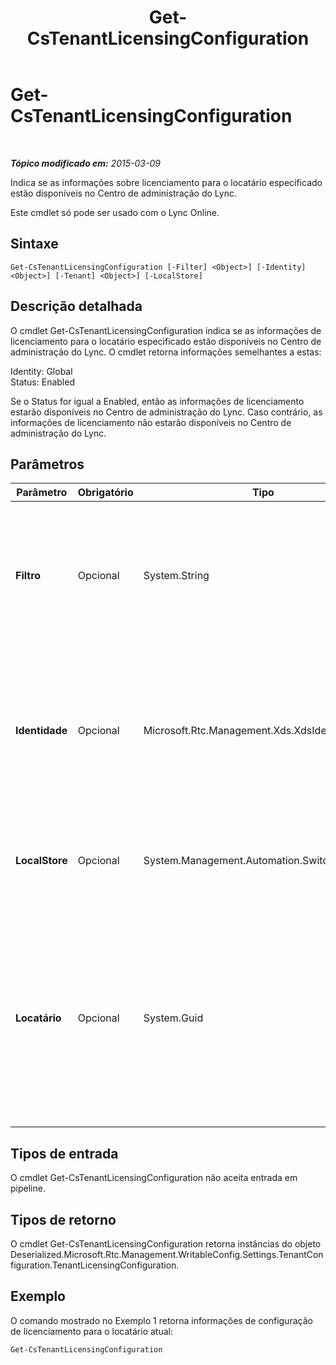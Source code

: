 ﻿---
title: Get-CsTenantLicensingConfiguration
TOCTitle: Get-CsTenantLicensingConfiguration
ms:assetid: 0df23143-f1aa-4850-b0f7-750422762925
ms:mtpsurl: https://technet.microsoft.com/pt-br/library/Dn362770(v=OCS.15)
ms:contentKeyID: 56270370
ms.date: 05/19/2016
mtps_version: v=OCS.15
ms.translationtype: HT
---

# Get-CsTenantLicensingConfiguration

 

_**Tópico modificado em:** 2015-03-09_

Indica se as informações sobre licenciamento para o locatário especificado estão disponíveis no Centro de administração do Lync.

Este cmdlet só pode ser usado com o Lync Online.

## Sintaxe

    Get-CsTenantLicensingConfiguration [-Filter] <Object>] [-Identity] <Object>] [-Tenant] <Object>] [-LocalStore]

## Descrição detalhada

O cmdlet Get-CsTenantLicensingConfiguration indica se as informações de licenciamento para o locatário especificado estão disponíveis no Centro de administração do Lync. O cmdlet retorna informações semelhantes a estas:

Identity: Global  
Status: Enabled

Se o Status for igual a Enabled, então as informações de licenciamento estarão disponíveis no Centro de administração do Lync. Caso contrário, as informações de licenciamento não estarão disponíveis no Centro de administração do Lync.

## Parâmetros


<table>
<colgroup>
<col style="width: 25%" />
<col style="width: 25%" />
<col style="width: 25%" />
<col style="width: 25%" />
</colgroup>
<thead>
<tr class="header">
<th>Parâmetro</th>
<th>Obrigatório</th>
<th>Tipo</th>
<th>Descrição</th>
</tr>
</thead>
<tbody>
<tr class="odd">
<td><p><strong>Filtro</strong></p></td>
<td><p>Opcional</p></td>
<td><p>System.String</p></td>
<td><p>Permite que você use caracteres curinga para retornar uma coleção de configurações de licenciamento de locatário. Como cada locatário está limitado a uma única coleção global de configurações de licenciamento, não há necessidade de usar o parâmetro Filtro.</p></td>
</tr>
<tr class="even">
<td><p><strong>Identidade</strong></p></td>
<td><p>Opcional</p></td>
<td><p>Microsoft.Rtc.Management.Xds.XdsIdentity</p></td>
<td><p>Especifica a coleção de configurações de licenciamento de locatário a ser retornada. Como cada locatário está limitado a uma única coleção global de configurações de licenciamento, não há necessidade de incluir esse parâmetro ao chamar o cmdlet Get-CsTenantLicensingConfiguration.</p></td>
</tr>
<tr class="odd">
<td><p><strong>LocalStore</strong></p></td>
<td><p>Opcional</p></td>
<td><p>System.Management.Automation.SwitchParameter</p></td>
<td><p>Recupera os dados de configuração de licenciamento de locatário da réplica local do armazenamento Gerenciamento Central, em vez do próprio Armazenamento Central.</p></td>
</tr>
<tr class="even">
<td><p><strong>Locatário</strong></p></td>
<td><p>Opcional</p></td>
<td><p>System.Guid</p></td>
<td><p>Identificador global exclusivo (GUID) da conta do locatário cujas configurações de licenciamento estão sendo retornadas. Por exemplo:</p>
<p>–Tenant &quot;38aad667-af54-4397-aaa7-e94c79ec2308&quot;</p>
<p>É possível retornar o ID do locatário para cada um de seus locatários, executando este comando:</p>
<p>Get-CsTenant | Select-Object DisplayName, TenantID</p></td>
</tr>
</tbody>
</table>


## Tipos de entrada

O cmdlet Get-CsTenantLicensingConfiguration não aceita entrada em pipeline.

## Tipos de retorno

O cmdlet Get-CsTenantLicensingConfiguration retorna instâncias do objeto Deserialized.Microsoft.Rtc.Management.WritableConfig.Settings.TenantConfiguration.TenantLicensingConfiguration.

## Exemplo

O comando mostrado no Exemplo 1 retorna informações de configuração de licenciamento para o locatário atual:

    Get-CsTenantLicensingConfiguration

